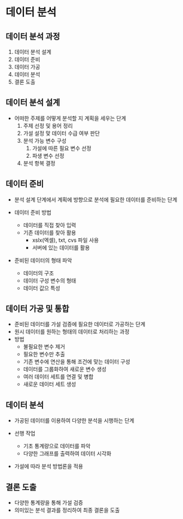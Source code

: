 # 데이터 분석

## 데이터 분석 과정
1. 데이터 분석 설계
2. 데이터 준비
3. 데이터 가공
4. 데이터 분석
5. 결론 도출


## 데이터 분석 설계
- 어떠한 주제를 어떻게 분석할 지 계획을 세우는 단계
  1. 주제 선정 및 용어 정리
  2. 가설 설정 맟 데이터 수급 여부 판단
  3. 분석 가능 변수 구성
     1. 가설에 따른 필요 변수 선정
     2. 파생 변수 선정
  4. 분석 항복 결정


## 데이터 준비
- 분석 설계 단계에서 계획에 방향으로 분석에 필요한 데이터를 준비하는 단계
  
- 데이터 준비 방법
  - 데이터를 직접 찾아 입력
  - 기존 데이터를 찾아 활용
    - xslx(엑셀), txt, cvs 파일 사용
    - 서버에 있는 데이터를 활용

- 준비된 데이터의 형태 파악
  - 데이터의 구조
  - 데이터 구성 변수의 형태
  - 데이터 값으 특성


## 데이터 가공 및 통합
- 준비된 데이터를 가설 검증에 필요한 데이터로 가공하는 단계
- 원시 데이터를 원하는 형태의 데이터로 처리하는 과정
- 방법
  - 불필요한 변수 제거
  - 필요한 변수만 추출
  - 기존 변수에 연산을 통해 조건에 맞는 데이터 구성
  - 데이터를 그룹화하여 새로운 변수 생성
  - 여러 데이터 세트를 연결 및 병합 
  - 새로운 데이터 세트 생성



## 데이터 분석
- 가공된 데이터를 이용하여 다양한 분석을 시행하는 단계
- 선행 작업
  - 기초 통계량으로 데이터를 파악
  - 다양한 그래프를 출력하여 데이터 시각화

- 가설에 따라 분석 방법론을 적용


## 결론 도출
- 다양한 통계량을 통해 가설 검증
- 의미있는 분석 결과를 정리하여 최종 결론을 도출





